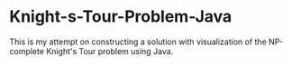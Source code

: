 # Knight-s-Tour-Problem-Java
This is my attempt on constructing a solution with visualization of the NP-complete Knight's Tour problem using Java.
